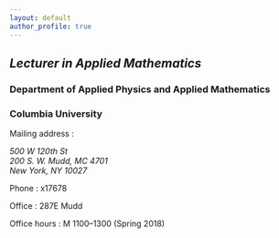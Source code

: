 ```yaml
---
layout: default
author_profile: true
---
```

	


## _Lecturer in Applied Mathematics_ 

### Department of Applied Physics and Applied Mathematics
### Columbia University

Mailing address
:	<address>500 W 120th St<br />200 S. W. Mudd, MC 4701<br />New York, NY 10027  </address>

Phone
:	x17678

Office
:	287E Mudd

Office hours
:	M 1100&ndash;1300 (Spring 2018)